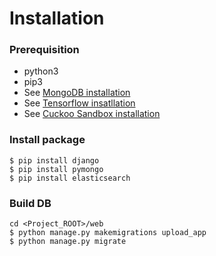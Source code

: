 # Installation
### Prerequisition
* python3
* pip3
* See [MongoDB installation](./installation/mongodb/installation.md)
* See [Tensorflow insatllation](./installation/tensorflow/abc.md)
* See [Cuckoo Sandbox installation](./installation/cuckoo/cuckoo.md)

### Install package
```
$ pip install django
$ pip install pymongo
$ pip install elasticsearch
```

### Build DB
```
cd <Project_ROOT>/web
$ python manage.py makemigrations upload_app
$ python manage.py migrate
```
